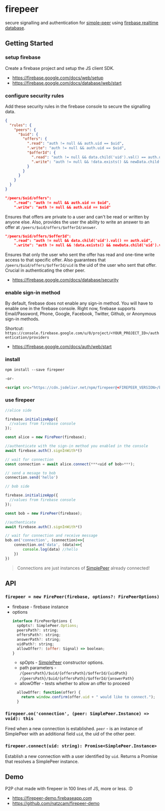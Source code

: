 # firepeer

secure signalling and authentication for [simple-peer](https://github.com/feross/simple-peer) using [firebase realtime database](https://firebase.google.com/docs/database/).

## Getting Started

### setup firebase

Create a firebase project and setup the JS client SDK.
* https://firebase.google.com/docs/web/setup
* https://firebase.google.com/docs/database/web/start

### configure security rules

Add these security rules in the firebase console to secure the signalling data.

```json
{
  "rules": {
    "peers": {
      "$uid": {
        "offers": {
          ".read": "auth != null && auth.uid == $uid",
          ".write": "auth != null && auth.uid == $uid",
          "$offerId": {
            ".read": "auth != null && data.child('uid').val() == auth.uid",
            ".write": "auth != null && !data.exists() && newData.child('uid').val() == auth.uid",
          }
        }
      }
    }
  }
}
```
```json
"/peers/$uid/offers":
    ".read": "auth != null && auth.uid == $uid",
    ".write": "auth != null && auth.uid == $uid"      
```
Ensures that offers are private to a user and can't be read or written by anyone else. Also, provides the user the ability to write an answer to an offer at `/peers/$uid/offers/$offerId/answer`.

```json
"/peers/$uid/offers/$offerId":
    ".read": "auth != null && data.child('uid').val() == auth.uid",
    ".write": "auth != null && !data.exists() && newData.child('uid').val() == auth.uid"
```
Ensures that only the user who sent the offer has read and one-time write access to that specific offer. Also guarantees that `/peers/$uid/offers/$offerId/uid` is the uid of the user who sent that offer. Crucial in authenticating the other peer.

* https://firebase.google.com/docs/database/security

### enable sign-in method
By default, firebase does not enable any sign-in method. You will have to enable one in the firebase console. Right now, firebase supports Email/Password, Phone, Google, Facebook, Twitter, Github, or Anonymous sign-in methods.

Shortcut:
`https://console.firebase.google.com/u/0/project/<YOUR_PROJECT_ID>/authentication/providers`


* https://firebase.google.com/docs/auth/web/start

### install
```html
npm install --save firepeer

-or-

<script src="https://cdn.jsdelivr.net/npm/firepeer@<FIREPEER_VERSION>/build/lib/firepeer.min.js"></script>
```

### use firepeer

```javascript
//alice side

firebase.initializeApp({
  //values from firebase console
});

const alice = new FirePeer(firebase);

//authenticate with the sign-in method you enabled in the console
await firebase.auth().signInWith*() 

// wait for connection
const connection = await alice.connect(***<uid of bob>***);

// send a mesage to bob
connection.send('hello')
```

```javascript
// bob side

firebase.initializeApp({
  //values from firebase console
});

const bob = new FirePeer(firebase);

//authenticate
await firebase.auth().signInWith*()

// wait for connection and receive message
bob.on('connection', (connection)=>{
    connection.on('data', (data)=>{
        console.log(data) //hello
    })
})
```

> Connections are just instances of [SimplePeer](https://github.com/feross/simple-peer#api) already connected!

## API
### `firepeer = new FirePeer(firebase, options?: FirePeerOptions)`
* firebase - firebase instance
* options
    ```javascript
    interface FirePeerOptions {
      spOpts?: SimplePeer.Options;
      peersPath?: string;
      offersPath?: string;
      answerPath?: string;
      uidPath?: string;
      allowOffer?: (offer: Signal) => boolean;
    }
    ```
    * spOpts - [SimplePeer](https://github.com/feross/simple-peer#api) constructor options.
    * path parameters -
    `/{peersPath}/$uid/{offersPath}/$offerId/{uidPath}`
    `/{peersPath}/$uid/{offersPath}/$offerId/{answerPath}`
    * allowOffer - tests whether to allow an offer to proceed
    ```javascript
      allowOffer: function(offer) {
        return window.confirm(offer.uid + " would like to connect.");
      }
    ```
### `firepeer.on('connection', (peer: SimplePeer.Instance) => void): this`
Fired when a new connection is established.
`peer` - is an instance of SimplePeer with an additional field `uid`, the uid of the other peer.

### `firepeer.connect(uid: string): Promise<SimplePeer.Instance>`
Establish a new connection with a user identified by `uid`.
Returns a Promise that resolves a SimplePeer instance.

## Demo

P2P chat made with firepeer in 100 lines of JS, more or less. :D

* https://firepeer-demo.firebaseapp.com
* https://github.com/natzcam/firepeer-demo

